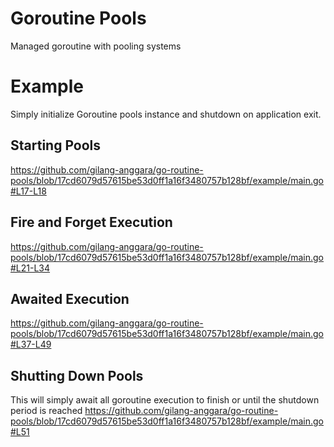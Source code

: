 # Goroutine Pools
Managed goroutine with pooling systems

# Example
Simply initialize Goroutine pools instance and shutdown on application exit.

## Starting Pools
https://github.com/gilang-anggara/go-routine-pools/blob/17cd6079d57615be53d0ff1a16f3480757b128bf/example/main.go#L17-L18

## Fire and Forget Execution
https://github.com/gilang-anggara/go-routine-pools/blob/17cd6079d57615be53d0ff1a16f3480757b128bf/example/main.go#L21-L34

## Awaited Execution
https://github.com/gilang-anggara/go-routine-pools/blob/17cd6079d57615be53d0ff1a16f3480757b128bf/example/main.go#L37-L49

## Shutting Down Pools
This will simply await all goroutine execution to finish or until the shutdown period is reached
https://github.com/gilang-anggara/go-routine-pools/blob/17cd6079d57615be53d0ff1a16f3480757b128bf/example/main.go#L51
